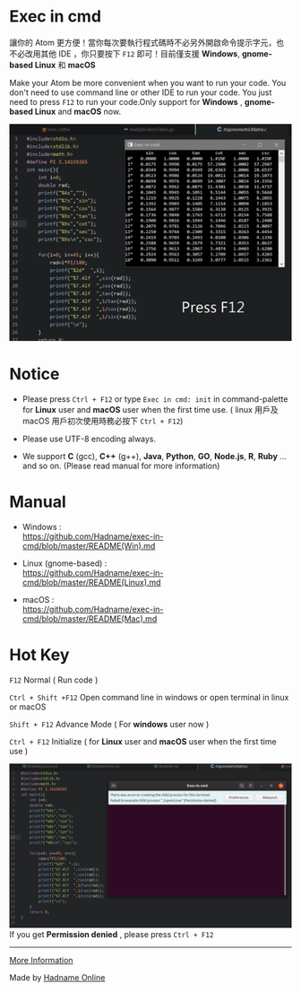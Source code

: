 # Exec in cmd
讓你的 Atom 更方便！當你每次要執行程式碼時不必另外開啟命令提示字元，也不必改用其他 IDE ，你只要按下 `F12` 即可！目前僅支援 __Windows__,  __gnome-based Linux__ 和 __macOS__

Make your Atom be more convenient when you want to run your code. You don't need to use command line or other IDE to run your code. You just need to press `F12` to run your code.Only support for __Windows__ , __gnome-based Linux__ and __macOS__ now.

![preview](https://raw.githubusercontent.com/Hadname/exec-in-cmd/master/Screenshot.png)

# Notice
+ Please press `Ctrl + F12` or type `Exec in cmd: init` in command-palette for __Linux__ user and __macOS__ user when the first time use. ( linux 用戶及 macOS 用戶初次使用時務必按下 `Ctrl + F12`)

+ Please use UTF-8 encoding always.

+ We support __C__ (gcc), __C++__ (g++), __Java__, __Python__, __GO__, __Node.js__, __R__, __Ruby__ ... and so on. (Please read manual for more information)


# Manual
+ Windows : <br>https://github.com/Hadname/exec-in-cmd/blob/master/README(Win).md

+ Linux (gnome-based) : <br>https://github.com/Hadname/exec-in-cmd/blob/master/README(Linux).md

+ macOS : <br>https://github.com/Hadname/exec-in-cmd/blob/master/README(Mac).md

# Hot Key
`F12` Normal ( Run code )

`Ctrl + Shift +F12` Open command line in windows or open terminal in linux or macOS

`Shift + F12` Advance Mode ( For __windows__ user now )


`Ctrl + F12` Initialize ( for __Linux__ user and __macOS__ user when the first time use )

![permission_denied](https://raw.githubusercontent.com/Hadname/exec-in-cmd/master/Screenshot_linux_permission.png)
If you get __Permission denied__ , please press `Ctrl + F12`

----

[More Information](https://had.name/atom/)

Made by [Hadname Online](https://had.name)
